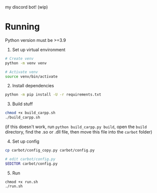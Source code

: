 my discord bot! (wip)

# Running

Python version must be >=3.9

1. Set up virtual environment

```bash
# Create venv
python -m venv venv

# Activate venv
source venv/bin/activate
```

2. Install dependencies

```bash
python -m pip install -U -r requirements.txt
```

3. Build stuff

```bash
chmod +x build_carpp.sh
./build_carpp.sh
```

(if this doesn't work, run `python build_carpp.py build`, open the `build` directory, find the .so or .dll file, then move this file into the `carbot` folder)

4. Set up config

```bash
cp carbot/config_copy.py carbot/config.py

# edit carbot/config.py
$EDITOR carbot/config.py
```

5. Run
```
chmod +x run.sh
./run.sh
```
